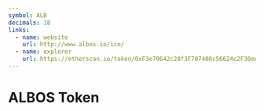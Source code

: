 ```yaml
---
symbol: ALB
decimals: 18
links:
  - name: website
    url: http://www.albos.io/ico/
  - name: explorer
    url: https://etherscan.io/token/0xF3e70642c28f3F707408c56624c2F30eA9F9FcE3
---
```


# ALBOS Token
